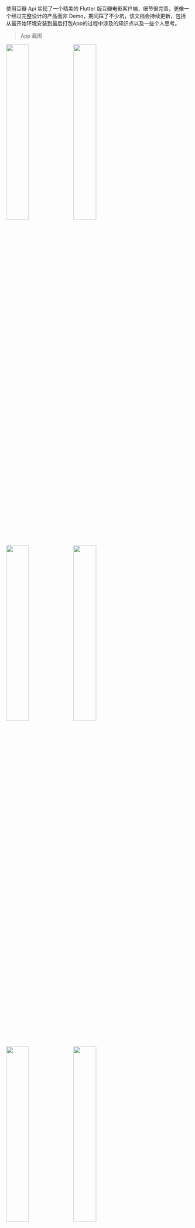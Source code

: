 使用豆瓣 Api 实现了一个精美的 Flutter 版豆瓣电影客户端，细节很完善，更像一个经过完整设计的产品而非 Demo，期间踩了不少坑，该文档会持续更新，包括从最开始环境安装到最后打包App的过程中涉及的知识点以及一些个人思考。


> App 截图

<img src="https://raw.githubusercontent.com/zcoderr/Flutter_Douban/master/screenshots/IMG_0309.PNG" width="35%"/>&nbsp;
<img src="https://raw.githubusercontent.com/zcoderr/Flutter_Douban/master/screenshots/IMG_0310.PNG" width="35%"/>&nbsp;
<img src="https://raw.githubusercontent.com/zcoderr/Flutter_Douban/master/screenshots/IMG_0319.PNG" width="35%"/>&nbsp;
<img src="https://raw.githubusercontent.com/zcoderr/Flutter_Douban/master/screenshots/IMG_0320.PNG" width="35%"/>&nbsp;
<img src="https://raw.githubusercontent.com/zcoderr/Flutter_Douban/master/screenshots/IMG_0311.PNG" width="35%"/>&nbsp;
<img src="https://raw.githubusercontent.com/zcoderr/Flutter_Douban/master/screenshots/IMG_0312.PNG" width="35%"/>&nbsp;
<img src="https://raw.githubusercontent.com/zcoderr/Flutter_Douban/master/screenshots/IMG_0313.PNG" width="35%"/>&nbsp;


> 涉及知识点目录

###### 1.环境安装以及 Flutter 常用命令：

###### 2. UI 部分:

* 基础控件用法
* 复杂布局
  * "首页"中的卡片
  * "更多"页中的水平三等分布局
* 嵌套滚动布局
  * "发现"页中多个水平和垂直滚动布局嵌套
* 路由跳转
* 自定义绘制控件
  * "五角星展示电影评分" 控件

###### 3.数据部分：

* 网络请求
* 实体类的编写和自动生成解析代码
* 客户端中用爬虫思路爬取需要的数据

###### 4.Flutter 插件部分：

* 在 Android Studio 和 Xcode 中集成原生的第三方库
* 使用 Java/Kotlin 和 objective-c/Swift 编写桥接类

###### 5.打包部分：

* Android 打包配置
* ios 打包配置

---------------------------------------

持续更新中 >>>

------------------------------
